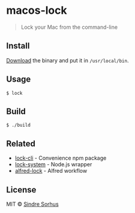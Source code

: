 # macos-lock

> Lock your Mac from the command-line


## Install

[Download](https://github.com/sindresorhus/macos-lock/releases/latest) the binary and put it in `/usr/local/bin`.


## Usage

```
$ lock
```


## Build

```
$ ./build
```


## Related

- [lock-cli](https://github.com/sindresorhus/lock-cli) - Convenience npm package
- [lock-system](https://github.com/sindresorhus/lock-system) - Node.js wrapper
- [alfred-lock](https://github.com/sindresorhus/alfred-lock) - Alfred workflow


## License

MIT © [Sindre Sorhus](https://sindresorhus.com)
